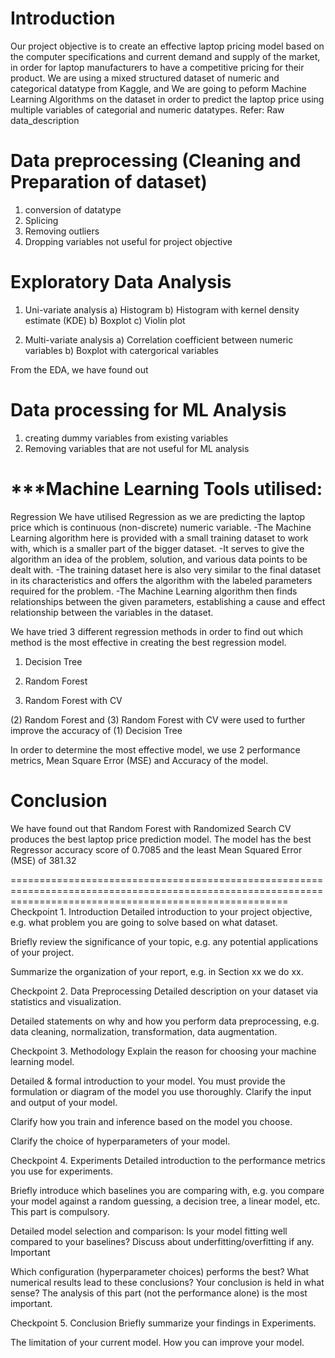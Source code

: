 # Introduction
Our project objective is to create an effective laptop pricing model based on the computer specifications and current demand and supply of the market, in order for laptop manufacturers to have a competitive pricing for their product.
We are using a mixed structured dataset of numeric and categorical datatype from Kaggle, and We are going to peform Machine Learning Algorithms on the dataset in order to predict the laptop price using multiple variables of categorial and numeric datatypes.
  Refer: Raw data_description

# Data preprocessing (Cleaning and Preparation of dataset) 
1) conversion of datatype
2) Splicing
3) Removing outliers
4) Dropping variables not useful for project objective

# Exploratory Data Analysis
1) Uni-variate analysis
  a) Histogram
  b) Histogram with kernel density estimate (KDE)
  b) Boxplot
  c) Violin plot
  
2) Multi-variate analysis
  a) Correlation coefficient between numeric variables
  b) Boxplot with catergorical variables
  
From the EDA, we have found out 

# Data processing for ML Analysis
1) creating dummy variables from existing variables
2) Removing variables that are not useful for ML analysis

# ***Machine Learning Tools utilised:
Regression
We have utilised Regression as we are predicting the laptop price which is continuous (non-discrete) numeric variable.
-The Machine Learning algorithm here is provided with a small training dataset to work with, which is a smaller part of the bigger dataset.
-It serves to give the algorithm an idea of the problem, solution, and various data points to be dealt with.
-The training dataset here is also very similar to the final dataset in its characteristics and offers the algorithm with the labeled parameters required for the problem.
-The Machine Learning algorithm then finds relationships between the given parameters, establishing a cause and effect relationship between the variables in the dataset.

We have tried 3 different regression methods in order to find out which method is the most effective in creating the best regression model.

1) Decision Tree


2) Random Forest


3) Random Forest with CV

(2) Random Forest and (3) Random Forest with CV were used to further improve the accuracy of (1) Decision Tree

In order to determine the most effective model, we use 2 performance metrics, Mean Square Error (MSE) and Accuracy of the model.


# Conclusion
We have found out that Random Forest with Randomized Search CV produces the best laptop price prediction model.
The model has the best Regressor accuracy score of 0.7085 and the least Mean Squared Error (MSE) of 381.32

============================================================================================================================================================  
Checkpoint 1. Introduction Detailed introduction to your project objective, e.g. what problem you are going to solve based on what dataset.

Briefly review the significance of your topic, e.g. any potential applications of your project.

Summarize the organization of your report, e.g. in Section xx we do xx.

Checkpoint 2. Data Preprocessing Detailed description on your dataset via statistics and visualization.

Detailed statements on why and how you perform data preprocessing, e.g. data cleaning, normalization, transformation, data augmentation.

Checkpoint 3. Methodology Explain the reason for choosing your machine learning model.

Detailed & formal introduction to your model. You must provide the formulation or diagram of the model you use thoroughly. Clarify the input and output of your model.

Clarify how you train and inference based on the model you choose.

Clarify the choice of hyperparameters of your model.

Checkpoint 4. Experiments Detailed introduction to the performance metrics you use for experiments.

Briefly introduce which baselines you are comparing with, e.g. you compare your model against a random guessing, a decision tree, a linear model, etc. This part is compulsory.

Detailed model selection and comparison: Is your model fitting well compared to your baselines? Discuss about underfitting/overfitting if any. Important

Which configuration (hyperparameter choices) performs the best? What numerical results lead to these conclusions? Your conclusion is held in what sense? The analysis of this part (not the performance alone) is the most important.

Checkpoint 5. Conclusion Briefly summarize your findings in Experiments.

The limitation of your current model. How you can improve your model.
